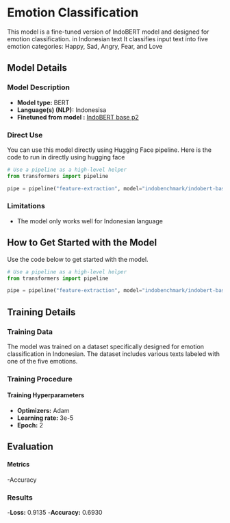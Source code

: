 # Emotion Classification 

This model is a fine-tuned version of IndoBERT model and designed for emotion classification. in Indonesian text It classifies input text into five emotion categories: Happy, Sad, Angry, Fear, and Love


## Model Details

### Model Description

<!-- Provide a longer summary of what this model is. -->


- **Model type:** BERT
- **Language(s) (NLP):** Indonesisa
- **Finetuned from model :** [IndoBERT base p2](https://huggingface.co/indobenchmark/indobert-base-p2)


### Direct Use

<!-- This section is for the model use without fine-tuning or plugging into a larger ecosystem/app. -->

You can use this model directly using Hugging Face pipeline. Here is the code to run in directly using hugging face

```python
# Use a pipeline as a high-level helper
from transformers import pipeline

pipe = pipeline("feature-extraction", model="indobenchmark/indobert-base-p2")

```

### Limitations

- The model only works well for Indonesian language




## How to Get Started with the Model

Use the code below to get started with the model.

```python
# Use a pipeline as a high-level helper
from transformers import pipeline

pipe = pipeline("feature-extraction", model="indobenchmark/indobert-base-p2")

```


## Training Details

### Training Data

The model was trained on a dataset specifically designed for emotion classification in Indonesian. The dataset includes various texts labeled with one of the five emotions.

### Training Procedure


#### Training Hyperparameters

- **Optimizers:** Adam
- **Learning rate:** 3e-5 
- **Epoch:** 2


## Evaluation

#### Metrics

-Accuracy


### Results

-**Loss:** 0.9135 
-**Accuracy:** 0.6930 

